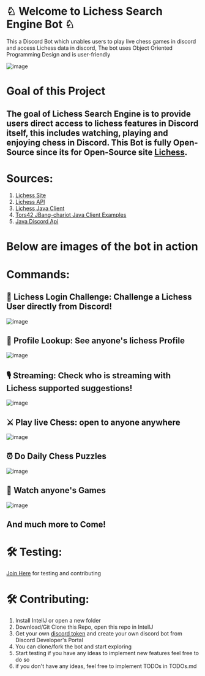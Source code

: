 # ♘ Welcome to Lichess Search Engine Bot ♘

 This a Discord Bot which unables users to play live chess games in discord and access Lichess data in discord, The bot uses Object Oriented Programming Design and is user-friendly

![image](https://www.linkpicture.com/q/final_628e56cc958641125da571a6_775710.png)


# Goal of this Project

## The goal of Lichess Search Engine is to provide users direct access to lichess features in Discord itself, this includes watching, playing and enjoying chess in Discord. This Bot is fully Open-Source since its for Open-Source site [Lichess](https://lichess.org/).


# Sources:

 1. [Lichess Site](https://lichess.org/) 
 2. [Lichess API](https://lichess.org/api) 
 3. [Lichess Java Client](https://github.com/tors42/chariot) 
 4. [Tors42 JBang-chariot Java Client Examples](https://github.com/tors42/jbang-chariot)
 5. [Java Discord Api](https://github.com/DV8FromTheWorld/JDA)
 

# Below are images of the bot in action


# Commands:

## 🔮 Lichess Login Challenge: Challenge a Lichess User directly from Discord!

![image](https://www.linkpicture.com/q/Screen-Shot-2022-05-25-at-12.32.26-PM.png)


## 🔎 Profile Lookup: See anyone's lichess Profile

![image](https://www.linkpicture.com/q/Screen-Shot-2022-05-25-at-12.25.00-PM.png)


## 🎙️ Streaming: Check who is streaming with Lichess supported suggestions!

![image](https://www.linkpicture.com/q/Screen-Shot-2022-05-25-at-12.26.13-PM.png)

## ⚔️ Play live Chess: open to anyone anywhere

![image](https://www.linkpicture.com/q/Screen-Shot-2022-05-25-at-12.28.18-PM.png)

## ⏰ Do Daily Chess Puzzles

![image](https://www.linkpicture.com/q/Screen-Shot-2022-05-25-at-12.29.19-PM.png)

## 👀 Watch anyone's Games
![image](https://www.linkpicture.com/q/Screen-Shot-2022-05-25-at-12.30.24-PM.png)

## And much more to Come!


# 🛠️ Testing:
[Join Here](https://discord.gg/6GdGqwxBdW) for testing and contributing


# 🛠️ Contributing:

 
 1. Install IntellJ or open a new folder
 2. Download/Git Clone this Repo, open this repo in IntellJ 
 3. Get your own [discord token](https://www.writebots.com/discord-bot-token/) and create your own discord bot from Discord Developer's Portal 
 4. You can clone/fork the bot and start exploring 
 5. Start testing if you have any ideas to implement new features feel free to do so
 6. if you don't have any ideas, feel free to implement TODOs in TODOs.md

 
